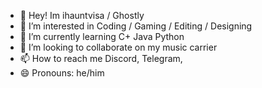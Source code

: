 
- 👋 Hey! Im ihauntvisa / Ghostly
- 👀 I’m interested in Coding / Gaming / Editing / Designing
- 🌱 I’m currently learning C+ Java Python
- 💞️ I’m looking to collaborate on my music carrier
- 📫 How to reach me Discord, Telegram,
- 😄 Pronouns: he/him






















































































































